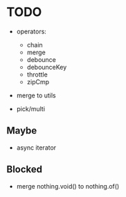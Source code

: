# TODO

- operators:

  - chain
  - merge
  - debounce
  - debounceKey
  - throttle
  - zipCmp

- merge to utils

- pick/multi

## Maybe

- async iterator

## Blocked

- merge nothing.void() to nothing.of()
